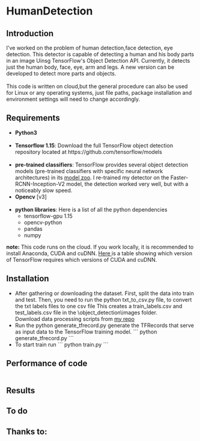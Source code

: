 # HumanDetection

## Introduction
I've worked on the problem of human detection,face detection, eye detection. This detector is capable of detecting a human and his body parts in an image Uinsg TensorFlow's Object Detection API. Currently, it detects just the human body, face, eye, arm and legs. A new version can be developed to detect more parts and objects. <br><br>This code is written on cloud,but the general procedure can also be used for Linux or any operating systems, just file paths, package installation and environment settings will need to change accordingly.

## Requirements
<ul>
<li><b>Python3</b></li> <br>
<li><b>Tensorflow 1.15</b>: Download the full TensorFlow object detection repository located at https://github.com/tensorflow/models</li> <br>
<li><b>pre-trained classifiers</b>: TensorFlow provides several object detection models (pre-trained classifiers with specific neural network architectures) in its <a href="https://github.com/tensorflow/models/blob/master/research/object_detection/g3doc/detection_model_zoo.md">model zoo</a>. I re-trained my detector on the Faster-RCNN-Inception-V2 model, the detection worked very well, but with a noticeably slow speed. </li>
<li><b>Opencv</b> [v3]</li> <br>
<li><b>python libraries</b>: Here is a list of all the python dependencies
  <ul><li>tensorflow-gpu 1.15</li>
  <li>opencv-python</li>
  <li>pandas</li>
  <li>numpy</li>
  </ul>
  </ll>

</ul>
<b>note:</b> This code runs on the cloud. If you work locally, it is recommended to install Anaconda, CUDA and cuDNN. <a href="https://www.tensorflow.org/install/source#tested_build_configurations"> Here </a> is a table showing which version of TensorFlow requires which versions of CUDA and cuDNN.

## Installation
<ul><li>After gathering or downloading the dataset. First, split the data into train and test. Then, you need to run the python txt_to_csv.py file, to convert the txt labels files to one csv file 
 <script>
  python txt_to_csv.py
 </script>
  This creates a train_labels.csv and test_labels.csv file in the \object_detection\images folder.
  <br>Download data processing scripts from <a href="https://github.com/galsaeedi/OIDv4_ToolKit"> my repo  </a>
  </li>
  <li>Run the python generate_tfrecord.py generate the TFRecords that serve as input data to the TensorFlow training model.
  ```
  python generate_tfrecord.py
  ```
  </li>
  <li>To start train run
  ```
  python train.py
  ```
    </li>
  
  </ul>
  
## Performance of code
<img src="">

## Results

## To do 

## Thanks to:
